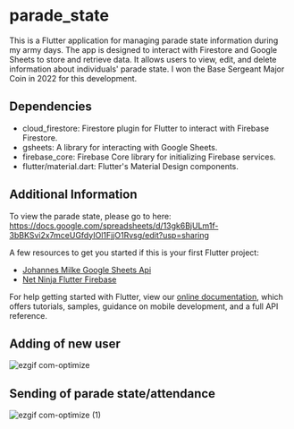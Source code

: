 # parade_state

This is a Flutter application for managing parade state information during my army days. The app is designed to interact with Firestore and Google Sheets to store and retrieve data. It allows users to view, edit, and delete information about individuals' parade state. I won the Base Sergeant Major Coin in 2022 for this development.

## Dependencies
- cloud_firestore: Firestore plugin for Flutter to interact with Firebase Firestore.
- gsheets: A library for interacting with Google Sheets.
- firebase_core: Firebase Core library for initializing Firebase services.
- flutter/material.dart: Flutter's Material Design components.

## Additional Information

To view the parade state, please go to here: https://docs.google.com/spreadsheets/d/13gk6BjULm1f-3bBKSvi2x7mceUGfdyIOl1FjjO1Rvsg/edit?usp=sharing

A few resources to get you started if this is your first Flutter project:

- [Johannes Milke Google Sheets Api](https://www.youtube.com/watch?v=3UJ6RnWTGIY)
- [Net Ninja Flutter Firebase](https://www.youtube.com/watch?v=sfA3NWDBPZ4&list=PL4cUxeGkcC9j--TKIdkb3ISfRbJeJYQwC)

For help getting started with Flutter, view our
[online documentation](https://flutter.dev/docs), which offers tutorials,
samples, guidance on mobile development, and a full API reference.

## Adding of new user
![ezgif com-optimize](https://github.com/user-attachments/assets/8235fc6d-c448-4e49-bda2-c6c97eb18834)

## Sending of parade state/attendance
![ezgif com-optimize (1)](https://github.com/user-attachments/assets/e7305974-d554-4c2d-a1f2-257519b56ed6)
